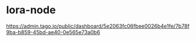 # lora-node

https://admin.tago.io/public/dashboard/5e2063fc06fbee0026b4e1fe/7b78f9ba-b859-45bd-ae40-0e565e73a0b6
